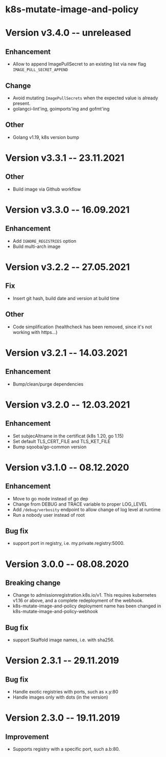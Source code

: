k8s-mutate-image-and-policy
====

# Version v3.4.0 -- unreleased

## Enhancement

- Allow to append ImagePullSecret to an existing list via new flag `IMAGE_PULL_SECRET_APPEND`

## Change

- Avoid mutating `ImagePullSecrets` when the expected value is already present.
- golangci-lint'ing, goimports'ing and gofmt'ing

## Other

- Golang v1.19, k8s version bump

# Version v3.3.1 -- 23.11.2021

## Other

- Build image via Github workflow

# Version v3.3.0 -- 16.09.2021

## Enhancement

- Add `IGNORE_REGISTRIES` option
- Build multi-arch image

# Version v3.2.2 -- 27.05.2021

## Fix

- Insert git hash, build date and version at build time

## Other

- Code simplification (healthcheck has been removed, since it's not working with https...)

# Version v3.2.1 -- 14.03.2021

## Enhancement

- Bump/clean/purge dependencies

# Version v3.2.0 -- 12.03.2021

## Enhancement

- Set subjecAltname in the certificat (k8s 1.20, go 1.15)
- Set default TLS_CERT_FILE and TLS_KET_FILE
- Bump sqooba/go-common version

# Version v3.1.0 -- 08.12.2020

## Enhancement

- Move to go mode instead of go dep
- Change from DEBUG and TRACE variable to proper LOG_LEVEL
- Add `/debug/verbosity` endpoint to allow change of log level at runtime
- Run a nobody user instead of root

## Bug fix

- support port in registry, i.e. my.private.registry:5000.

# Version 3.0.0 -- 08.08.2020

## Breaking change

- Change to admissionregistration.k8s.io/v1. This requires kubernetes v1.16 or above, and a complete redeployment of the webhook.
- k8s-mutate-image-and-policy deployment name has been changed in k8s-mutate-image-and-policy-webhook

## Bug fix

- support Skaffold image names, i.e. with sha256.

# Version 2.3.1 -- 29.11.2019

## Bug fix

- Handle exotic registries with ports, such as x.y:80
- Handle images only with dots (in the version)

# Version 2.3.0 -- 19.11.2019

## Improvement

- Supports registry with a specific port, such a.b:80. 
